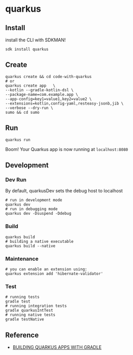 # quarkus

## Install

install the CLI with SDKMAN!
```shell
sdk install quarkus
```

## Create

```shell
quarkus create && cd code-with-quarkus
# or
quarkus create app   \
--kotlin --gradle-kotlin-dsl \
--package-name=com.example.app \
--app-config=key1=value1,key2=value2 \
--extensions=kotlin,config-yaml,resteasy-jsonb,jib \
--verbose --dry-run \
sumo && cd sumo
```

## Run

```shell
quarkus run
```

Boom! Your Quarkus app is now running at `localhost:8080`

## Development

### Dev Run
By default, quarkusDev sets the debug host to localhost
```shell
# run in development mode
quarkus dev
# run in debugging mode
quarkus dev -Dsuspend -Ddebug
```

### Build
```shell
quarkus build
# building a native executable
quarkus build --native
```

### Maintenance

```shell
# you can enable an extension using:
quarkus extension add 'hibernate-validator'
```

### Test
```shell
# running tests
gradle test
# running integration tests
gradle quarkusIntTest
# running native tests
gradle testNative
```
## Reference
- [BUILDING QUARKUS APPS WITH GRADLE](https://quarkus.io/guides/gradle-tooling#dev-mode)